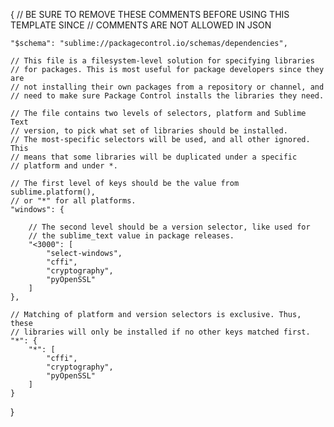 <!-- https://github.com/wbond/package_control/blob/master/example-dependencies.json -->

{
	// BE SURE TO REMOVE THESE COMMENTS BEFORE USING THIS TEMPLATE SINCE
	// COMMENTS ARE NOT ALLOWED IN JSON

	"$schema": "sublime://packagecontrol.io/schemas/dependencies",

	// This file is a filesystem-level solution for specifying libraries
	// for packages. This is most useful for package developers since they are
	// not installing their own packages from a repository or channel, and
	// need to make sure Package Control installs the libraries they need.

	// The file contains two levels of selectors, platform and Sublime Text
	// version, to pick what set of libraries should be installed.
	// The most-specific selectors will be used, and all other ignored. This
	// means that some libraries will be duplicated under a specific
	// platform and under *.

	// The first level of keys should be the value from sublime.platform(),
	// or "*" for all platforms.
	"windows": {

		// The second level should be a version selector, like used for
		// the sublime_text value in package releases.
		"<3000": [
			"select-windows",
			"cffi",
			"cryptography",
			"pyOpenSSL"
		]
	},

	// Matching of platform and version selectors is exclusive. Thus, these
	// libraries will only be installed if no other keys matched first.
	"*": {
		"*": [
			"cffi",
			"cryptography",
			"pyOpenSSL"
		]
	}
}

